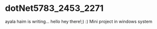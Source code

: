 # dotNet5783_2453_2271
ayala haim is writing...
hello hey there!;) :)
Mini project in windows system 
